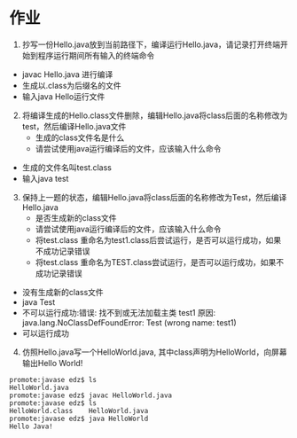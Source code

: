 # 作业
1. 抄写一份Hello.java放到当前路径下，编译运行Hello.java，请记录打开终端开始到程序运行期间所有输入的终端命令
- javac Hello.java 进行编译
- 生成以.class为后缀名的文件
- 输入java Hello运行文件  


2. 将编译生成的Hello.class文件删除，编辑Hello.java将class后面的名称修改为test，然后编译Hello.java文件
   - 生成的class文件名是什么
   - 请尝试使用java运行编译后的文件，应该输入什么命令  
- 生成的文件名叫test.class
- 输入java test  

3. 保持上一题的状态，编辑Hello.java将class后面的名称修改为Test，然后编译Hello.java
   - 是否生成新的class文件
   - 请尝试使用java运行编译后的文件，应该输入什么命令
   - 将test.class 重命名为test1.class后尝试运行，是否可以运行成功，如果不成功记录错误
   - 将test.class 重命名为TEST.class尝试运行，是否可以运行成功，如果不成功记录错误  
- 没有生成新的class文件
- java Test
- 不可以运行成功:错误: 找不到或无法加载主类 test1
原因: java.lang.NoClassDefFoundError: Test (wrong name: test1)
- 可以运行成功

4. 仿照Hello.java写一个HelloWorld.java, 其中class声明为HelloWorld，向屏幕输出Hello World!
```
promote:javase edz$ ls
HelloWorld.java
promote:javase edz$ javac HelloWorld.java 
promote:javase edz$ ls
HelloWorld.class	HelloWorld.java
promote:javase edz$ java HelloWorld
Hello Java!
```
